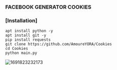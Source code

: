 ### FACEBOOK GENERATOR COOKIES
### [Installation]
```
apt install python -y
apt install git -y
pip install requests
git clone https://github.com/AmoureYORA/Cookies
cd Cookies
python main.py
```
![1691823232173](https://github.com/AmoureYORA/Cookies/assets/141108240/1071e570-06a4-4216-bec5-dc1333119e65)

